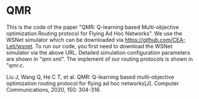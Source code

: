 # QMR
This is the code of the paper "QMR: Q-learning based Multi-objective optimization Routing protocol for Flying Ad Hoc Networks".  We use the WSNet simulator which can be downloaded via https://github.com/CEA-Leti/wsnet.
To run our code, you first need to download the WSNet simulator via the above URL.
Detailed simulation configuration parameters are shown in  "qmr.xml".
The implement of our routing protocols is shown in "qmr.c.

Liu J, Wang Q, He C T, et al. QMR: Q-learning based multi-objective optimization routing protocol for flying ad hoc networks[J]. Computer Communications, 2020, 150: 304-316.
